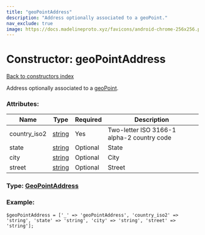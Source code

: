 ```yaml
---
title: "geoPointAddress"
description: "Address optionally associated to a geoPoint."
nav_exclude: true
image: https://docs.madelineproto.xyz/favicons/android-chrome-256x256.png
---
```

# Constructor: geoPointAddress  
[Back to constructors index](/API_docs/constructors/index.html)



Address optionally associated to a [geoPoint](../constructors/geoPoint.html).

### Attributes:

| Name     |    Type       | Required | Description |
|----------|---------------|----------|-------------|
|country\_iso2|[string](/API_docs/types/string.html) | Yes|Two-letter ISO 3166-1 alpha-2 country code|
|state|[string](/API_docs/types/string.html) | Optional|State|
|city|[string](/API_docs/types/string.html) | Optional|City|
|street|[string](/API_docs/types/string.html) | Optional|Street|



### Type: [GeoPointAddress](/API_docs/types/GeoPointAddress.html)


### Example:

```
$geoPointAddress = ['_' => 'geoPointAddress', 'country_iso2' => 'string', 'state' => 'string', 'city' => 'string', 'street' => 'string'];
```  
